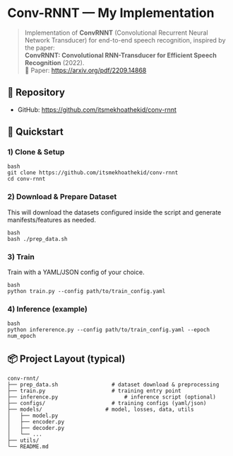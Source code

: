 # Conv-RNNT — My Implementation

> Implementation of **ConvRNNT** (Convolutional Recurrent Neural Network Transducer) for end-to-end speech recognition, inspired by the paper:  
> **ConvRNNT: Convolutional RNN-Transducer for Efficient Speech Recognition** (2022).  
> 📄 Paper: https://arxiv.org/pdf/2209.14868

## 🔗 Repository
- GitHub: https://github.com/itsmekhoathekid/conv-rnnt

## 🚀 Quickstart

### 1) Clone & Setup
```
bash
git clone https://github.com/itsmekhoathekid/conv-rnnt
cd conv-rnnt
```

### 2) Download & Prepare Dataset
This will download the datasets configured inside the script and generate manifests/features as needed.
```
bash
bash ./prep_data.sh
```

### 3) Train
Train with a YAML/JSON config of your choice.
```
bash
python train.py --config path/to/train_config.yaml
```

### 4) Inference (example)
```
bash
python infererence.py --config path/to/train_config.yaml --epoch num_epoch
```

## 📦 Project Layout (typical)
```
conv-rnnt/
├── prep_data.sh                 # dataset download & preprocessing
├── train.py                     # training entry point
├── inference.py                     # inference script (optional)
├── configs/                     # training configs (yaml/json)
├── models/                    # model, losses, data, utils
│   ├── model.py
│   ├── encoder.py
│   ├── decoder.py
│   └── ...
├── utils/ 
└── README.md
```

